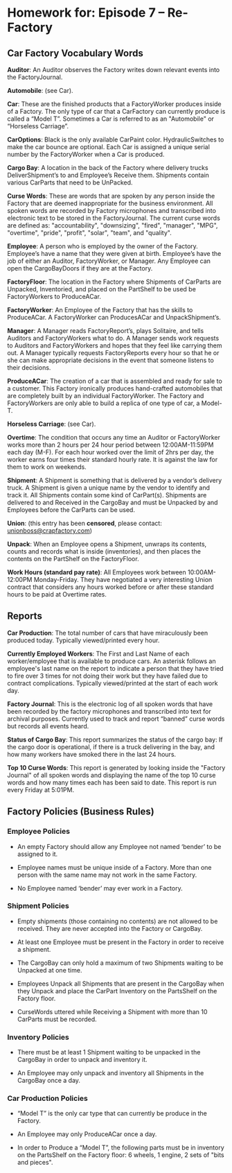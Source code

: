 # Homework for:  Episode 7 – Re-Factory #

## Car Factory Vocabulary Words ##

**Auditor**:  An Auditor observes the Factory writes down relevant events into the FactoryJournal.

**Automobile**: (see Car).

**Car**: These are the finished products that a FactoryWorker produces inside of a Factory.  The only type of car that a CarFactory can currently produce is called a “Model T”.  Sometimes a Car is referred to as an "Automobile" or “Horseless Carriage”.

**CarOptions**:  Black is the only available CarPaint color.  HydraulicSwitches to make the car bounce are optional.  Each Car is assigned a unique serial number by the FactoryWorker when a Car is produced.

**Cargo Bay**:  A location in the back of the Factory where delivery trucks DeliverShipment’s to and Employee’s Receive them. Shipments contain various CarParts that need to be UnPacked.

**Curse Words**:  These are words that are spoken by any person inside the Factory that are deemed inappropriate for the business environment.  All spoken words are recorded by Factory microphones and transcribed into electronic text to be stored in the FactoryJournal.  The current curse words are defined as:  "accountability", "downsizing", "fired", "manager", "MPG", "overtime", "pride", "profit", "solar", "team", and "quality". 

**Employee**:  A person who is employed by the owner of the Factory.  Employee’s have a name that they were given at birth.  Employee’s have the job of either an Auditor, FactoryWorker, or Manager.  Any Employee can open the CargoBayDoors if they are at the Factory.

**FactoryFloor**:  The location in the Factory where Shipments of CarParts are Unpacked, Inventoried, and placed on the PartShelf to be used be FactoryWorkers to ProduceACar.

**FactoryWorker**:  An Employee of the Factory that has the skills to ProduceACar.  A FactoryWorker can ProducesACar and UnpackShipment’s.

**Manager**:  A Manager reads FactoryReport’s, plays Solitaire, and tells Auditors and FactoryWorkers what to do.  A Manager sends work requests to Auditors and FactoryWorkers and hopes that they feel like carrying them out.  A Manager typically requests FactoryReports every hour so that he or she can make appropriate decisions in the event that someone listens to their decisions.

**ProduceACar**:  The creation of a car that is assembled and ready for sale to a customer.  This Factory ironically produces hand-crafted automobiles that are completely built by an individual FactoryWorker.  The Factory and FactoryWorkers are only able to build a replica of one type of car, a Model-T.

**Horseless Carriage**: (see Car).

**Overtime**:  The condition that occurs any time an Auditor or FactoryWorker works more than 2 hours per 24 hour period between 12:00AM-11:59PM each day (M-F).  For each hour worked over the limit of 2hrs per day, the worker earns four times their standard hourly rate.  It is against the law for them to work on weekends.

**Shipment**:  A Shipment is something that is delivered by a vendor’s delivery truck.  A Shipment is given a unique name by the vendor to identify and track it.  All Shipments contain some kind of CarPart(s).  Shipments are delivered to and Received in the CargoBay and must be Unpacked by and Employees before the CarParts can be used.

**Union**:  (this entry has been **censored**, please contact: unionboss@crapfactory.com)

**Unpack**:  When an Employee opens a Shipment, unwraps its contents, counts and records what is inside (inventories), and then places the contents on the PartShelf on the FactoryFloor.

**Work Hours (standard pay rate)**:  All Employees work between 10:00AM-12:00PM Monday-Friday.  They have negotiated a very interesting Union contract that considers any hours worked before or after these standard hours to be paid at Overtime rates.


## Reports ##

**Car Production**:  The total number of cars that have miraculously been produced today.  Typically viewed/printed every hour.

**Currently Employed Workers**:  The First and Last Name of each worker/employee that is available to produce cars.  An asterisk follows an employee's last name on the report to indicate a person that they have tried to fire over 3 times for not doing their work but they have failed due to contract complications.  Typically viewed/printed at the start of each work day.

**Factory Journal**:  This is the electronic log of all spoken words that have been recorded by the factory microphones and transcribed into text for archival purposes.  Currently used to track and report “banned” curse words but records all events heard.

**Status of Cargo Bay**:  This report summarizes the status of the cargo bay:  If the cargo door is operational, if there is a truck delivering in the bay, and how many workers have smoked there in the last 24 hours.

**Top 10 Curse Words**: This report is generated by looking inside the "Factory Journal" of all spoken words and displaying the name of the top 10 curse words and how many times each has been said to date.  This report is run every Friday at 5:01PM.

## Factory Policies (Business Rules) ##

### Employee Policies ###

+ An empty Factory should allow any Employee not named ‘bender’ to be assigned to it.

+ Employee names must be unique inside of a Factory.  More than one person with the same name may not work in the same Factory.

+ No Employee named ‘bender’ may ever work in a Factory.


### Shipment Policies ###

+ Empty shipments (those containing no contents) are not allowed to be received.  They are never accepted into the Factory or CargoBay.

+ At least one Employee must be present in the Factory in order to receive a shipment.

+ The CargoBay can only hold a maximum of two Shipments waiting to be Unpacked at one time.

+ Employees Unpack all Shipments that are present in the CargoBay when they Unpack and place the CarPart Inventory on the PartsShelf on the Factory floor.

+ CurseWords uttered while Receiving a Shipment with more than 10 CarParts must be recorded.

### Inventory Policies ###

+ There must be at least 1 Shipment waiting to be unpacked in the CargoBay in order to unpack and inventory it.

+ An Employee may only unpack and inventory all Shipments in the CargoBay once a day.


### Car Production Policies ###

+ “Model T” is the only car type that can currently be produce in the Factory.

+ An Employee may only ProduceACar once a day.

+ In order to Produce a “Model T”, the following parts must be in inventory on the PartsShelf on the Factory floor: 6 wheels, 1 engine, 2 sets of "bits and pieces".

